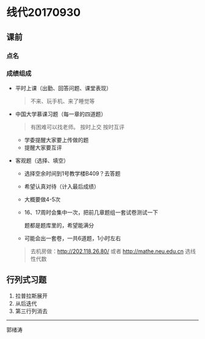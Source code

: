 # 线代20170930

## 课前

### 点名



### 成绩组成

- 平时上课（出勤、回答问题、课堂表现）

  > 不来、玩手机、来了睡觉等

- 中国大学慕课习题（每一章的四道题）

  > 有困难可以找老师。
  > 按时上交 按时互评

  - 学委提醒大家要上传做的题
  - 提醒大家要互评

- 客观题（选择、填空）

  - 选择空余时间到1号教学楼B409？去答题

  - 希望认真对待（计入最后成绩）

  - 大概要做4-5次

  - 16、17周时会集中一次，把前几章题组一套试卷测试一下

    题都是题库里的，希望能满分

  - 可能会出一套卷，一共6道题，1小时左右

  > 去机房做：http://202.118.26.80/ 或者 http://mathe.neu.edu.cn
  > 选线性代数

## 行列式习题

1. 拉普拉斯展开
2. 从后迭代
3. 第三行列消去

---

郭绪涛


